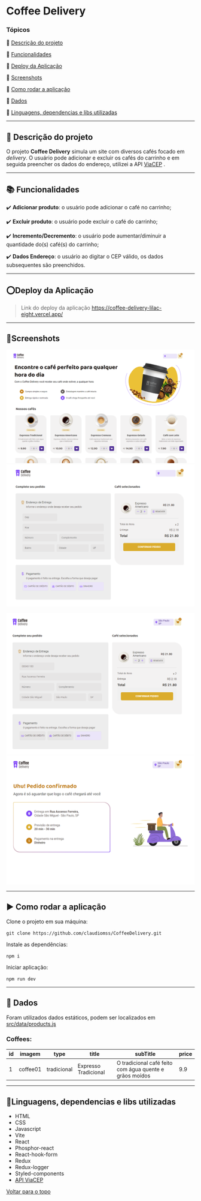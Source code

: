 
<a id="Coffee-Delivery"></a>
# Coffee Delivery

### Tópicos 

:small_blue_diamond: [Descrição do projeto](#1-Descrição-do-projeto)

:small_blue_diamond: [Funcionalidades](#2-Funcionalidades)

:small_blue_diamond: [Deploy da Aplicação](#3-Deploy-da-Aplicação)

:small_blue_diamond: [Screenshots](#4-Screenshots)

:small_blue_diamond: [Como rodar a aplicação](#5-Como-rodar-a-aplicação)

:small_blue_diamond: [Dados](#6-Dados)

:small_blue_diamond: [Linguagens, dependencias e libs utilizadas](#7-Linguagens,-dependencias-e-libs-utilizadas)

---

<a id="1-Descrição-do-projeto"></a>
##  :memo: Descrição do projeto 

O projeto **Coffee Delivery** simula um site com diversos cafés focado em *delivery*. O usuário pode adicionar e excluir os cafés do carrinho e em seguida preencher os dados do endereço, utilizei a API [ViaCEP](https://viacep.com.br/) .

---
<a id="2-Funcionalidades"></a>
##  :books: Funcionalidades

:heavy_check_mark: **Adicionar produto**: o usuário pode adicionar o café no carrinho;

:heavy_check_mark: **Excluir produto**: o usuário pode excluir o café do carrinho;

:heavy_check_mark: **Incremento/Decremento**: o usuário pode aumentar/diminuir a quantidade do(s) café(s) do carrinho;

:heavy_check_mark: **Dados Endereço**: o usuário ao digitar o CEP válido, os dados subsequentes são preenchidos.

---
<a id="3-Deploy-da-Aplicação"></a>
##  :o:Deploy da Aplicação

> Link do deploy da aplicação https://coffee-delivery-lilac-eight.vercel.app/

---
<a id="4-Screenshots"></a>
##  :art:Screenshots

![Home](https://github.com/claudiomss/CoffeeDelivery/blob/main/screenshots/tela%201.png?raw=true)
![Home](https://github.com/claudiomss/CoffeeDelivery/blob/main/screenshots/tela%202.png?raw=true)

![Home](https://github.com/claudiomss/CoffeeDelivery/blob/main/screenshots/tela%203.png?raw=true)
![Home](https://github.com/claudiomss/CoffeeDelivery/blob/main/screenshots/tela%204.png?raw=true)

---
<a id="5-Como-rodar-a-aplicação"></a>
##  :arrow_forward: Como rodar a aplicação 

Clone o projeto em sua máquina: 

```
git clone https://github.com/claudiomss/CoffeeDelivery.git
```
Instale as dependências:

```
npm i
```
Iniciar aplicação:

```
npm run dev
```

---
<a id="6-Dados"></a>
##  :floppy_disk: Dados
Foram utilizados dados estáticos, podem ser localizados em [src/data/products.js](https://github.com/claudiomss/CoffeeDelivery/blob/main/src/data/products.js)

### Coffees: 

|id|imagem|type|title|subTitle|price|
| -------- |-------- |-------- |-------- |-------- |-------- |
|1|coffee01|tradicional|Expresso Tradicional|O tradicional café feito com água quente e grãos moídos| 9.9

---
<a id="7-Linguagens,-dependencias-e-libs-utilizadas"></a>
##  :wrench:Linguagens, dependencias e libs utilizadas
- HTML
- CSS
- Javascript
- Vite
- React
-  Phosphor-react
- React-hook-form
- Redux
- Redux-logger
- Styled-components
- [API ViaCEP](https://viacep.com.br/)


[ Voltar para o topo](#Coffee-Delivery)
